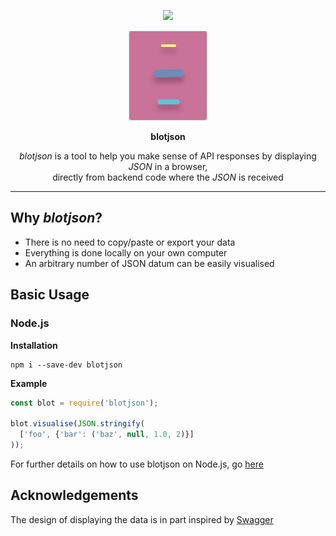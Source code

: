 <p align=center><a href="https://opensource.org/licenses/MIT"><img src="https://img.shields.io/badge/License-MIT-dae1e7.svg"></a></p>
<p align=center><img src=./logo_light.svg></p>

<p align=center><b>blotjson</b></p>

<p align=center><i>blotjson</i> is a tool to help you make sense of API responses by displaying <i>JSON</i> in a browser, <br />directly from backend code where the <i>JSON</i> is received</p>

---

## Why *blotjson*?
* There is no need to copy/paste or export your data
* Everything is done locally on your own computer
* An arbitrary number of JSON datum can be easily visualised
## Basic Usage

### Node.js
**Installation**
```
npm i --save-dev blotjson
```
**Example**
```js
const blot = require('blotjson');

blot.visualise(JSON.stringify(
  ['foo', {'bar': ('baz', null, 1.0, 2)}]
));
```

For further details on how to use blotjson on Node.js, go [here](./src/lang/nodejs/README.md)

## Acknowledgements

The design of displaying the data is in part inspired by [Swagger](https://swagger.io)
